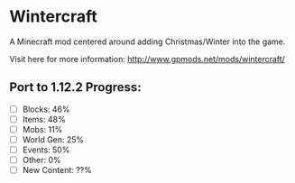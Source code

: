 # Wintercraft
A Minecraft mod centered around adding Christmas/Winter into the game.

Visit here for more information: http://www.gpmods.net/mods/wintercraft/

## Port to 1.12.2 Progress:
- [ ] Blocks: 46%
- [ ] Items: 48%
- [ ] Mobs: 11%
- [ ] World Gen: 25%
- [ ] Events: 50%
- [ ] Other: 0%
- [ ] New Content: ??%
